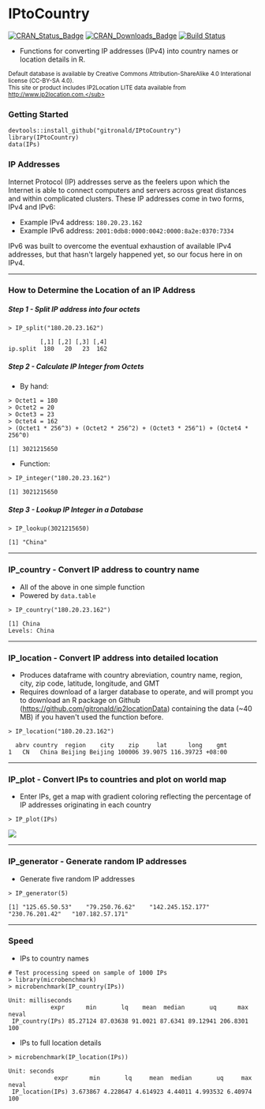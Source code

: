 # IPtoCountry

[![CRAN_Status_Badge](http://www.r-pkg.org/badges/version/IPtoCountry)](http://cran.r-project.org/package=IPtoCountry) [![CRAN_Downloads_Badge](http://cranlogs.r-pkg.org/badges/grand-total/IPtoCountry)](http://cran.r-project.org/package=IPtoCountry) [![Build Status](https://travis-ci.org/gitronald/IPtoCountry.svg?branch=master)](https://travis-ci.org/gitronald/IPtoCountry)






* Functions for converting IP addresses (IPv4) into country names or location details in R.

<sub>Default database is available by Creative Commons Attribution-ShareAlike 4.0 Interational license (CC-BY-SA 4.0).  
This site or product includes IP2Location LITE data available from http://www.ip2location.com.</sub>

### Getting Started
``` {r}
devtools::install_github("gitronald/IPtoCountry")
library(IPtoCountry)
data(IPs)
```

### IP Addresses
Internet Protocol (IP) addresses serve as the feelers upon which the Internet is able to connect computers and servers across great distances and within complicated clusters. These IP addresses come in two forms, IPv4 and IPv6:  
* Example IPv4 address: `180.20.23.162`  
* Example IPv6 address: `2001:0db8:0000:0042:0000:8a2e:0370:7334`  

IPv6 was built to overcome the eventual exhaustion of available IPv4 addresses, but that hasn't largely happened yet, so our focus here in on IPv4.

------
### How to Determine the Location of an IP Address

##### Step 1 - Split IP address into four octets  

``` {r}
> IP_split("180.20.23.162")
```
```{r}
         [,1] [,2] [,3] [,4]
ip.split  180   20   23  162
```

##### Step 2 - Calculate IP Integer from Octets  

* By hand:

``` {r}
> Octet1 = 180
> Octet2 = 20
> Octet3 = 23
> Octet4 = 162
> (Octet1 * 256^3) + (Octet2 * 256^2) + (Octet3 * 256^1) + (Octet4 * 256^0)
```

``` {r}
[1] 3021215650
```

* Function:

``` {r}
> IP_integer("180.20.23.162")
```

``` {r}
[1] 3021215650
```

##### Step 3 - Lookup IP Integer in a Database  

``` {r}
> IP_lookup(3021215650)
```
``` {r}
[1] "China"
```

------
### IP_country - Convert IP address to country name
* All of the above in one simple function
* Powered by `data.table`

``` {r}
> IP_country("180.20.23.162")

```

``` {r}
[1] China
Levels: China
```

------
### IP_location - Convert IP address into detailed location 
* Produces dataframe with country abreviation, country name, region, city, zip code, latitude, longitude, and GMT
* Requires download of a larger database to operate, and will prompt you to download an R package on Github (https://github.com/gitronald/ip2locationData) containing the data (~40 MB) if you haven't used the function before.

``` {r}
> IP_location("180.20.23.162")

```

``` {r}
  abrv country  region    city    zip     lat      long    gmt
1   CN   China Beijing Beijing 100006 39.9075 116.39723 +08:00
```

------
### IP_plot - Convert IPs to countries and plot on world map
* Enter IPs, get a  map with gradient coloring reflecting the percentage of IP addresses originating in each country

``` {r}
> IP_plot(IPs)
```

![](https://i.imgur.com/Fymyju2.png)

------
### IP_generator - Generate random IP addresses
* Generate five random IP addresses
``` {r}
> IP_generator(5)
```

``` {r}
[1] "125.65.50.53"    "79.250.76.62"    "142.245.152.177" "230.76.201.42"   "107.182.57.171" 
```

------
### Speed

* IPs to country names
``` {r}
# Test processing speed on sample of 1000 IPs
> library(microbenchmark)
> microbenchmark(IP_country(IPs))
```
``` {r}
Unit: milliseconds
            expr      min       lq    mean  median       uq      max neval
 IP_country(IPs) 85.27124 87.03638 91.0021 87.6341 89.12941 206.8301   100
```

* IPs to full location details
``` {r}
> microbenchmark(IP_location(IPs))
```

``` {r}
Unit: seconds
             expr      min       lq     mean  median       uq     max neval
 IP_location(IPs) 3.673867 4.228647 4.614923 4.44011 4.993532 6.40974   100
```


